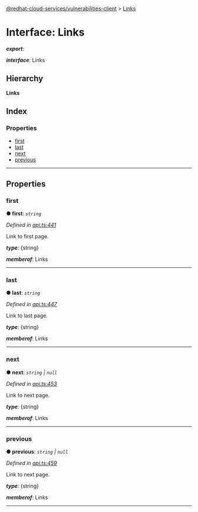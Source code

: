 [@redhat-cloud-services/vulnerabilities-client](../README.md) > [Links](../interfaces/links.md)

# Interface: Links

*__export__*: 

*__interface__*: Links

## Hierarchy

**Links**

## Index

### Properties

* [first](links.md#first)
* [last](links.md#last)
* [next](links.md#next)
* [previous](links.md#previous)

---

## Properties

<a id="first"></a>

###  first

**● first**: *`string`*

*Defined in [api.ts:441](https://github.com/RedHatInsights/javascript-clients/blob/master/packages/vulnerabilities/api.ts#L441)*

Link to first page.

*__type__*: {string}

*__memberof__*: Links

___
<a id="last"></a>

###  last

**● last**: *`string`*

*Defined in [api.ts:447](https://github.com/RedHatInsights/javascript-clients/blob/master/packages/vulnerabilities/api.ts#L447)*

Link to last page.

*__type__*: {string}

*__memberof__*: Links

___
<a id="next"></a>

###  next

**● next**: *`string` \| `null`*

*Defined in [api.ts:453](https://github.com/RedHatInsights/javascript-clients/blob/master/packages/vulnerabilities/api.ts#L453)*

Link to next page.

*__type__*: {string}

*__memberof__*: Links

___
<a id="previous"></a>

###  previous

**● previous**: *`string` \| `null`*

*Defined in [api.ts:459](https://github.com/RedHatInsights/javascript-clients/blob/master/packages/vulnerabilities/api.ts#L459)*

Link to next page.

*__type__*: {string}

*__memberof__*: Links

___

